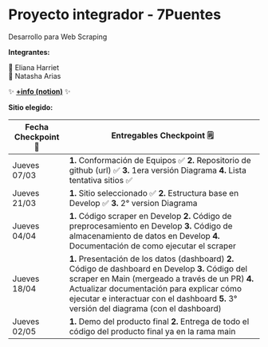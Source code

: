 # Proyecto integrador - 7Puentes
Desarrollo para Web Scraping 

**Integrantes:**  

🌸 Eliana Harriet  
🌸 Natasha Arias

✨ **[+info (notion)](https://eli-7p.notion.site/Scrapostres-c5d26104d26644f5aa64a0bb36188f82?pvs=4)** ✨
  
**Sitio elegido:**

| Fecha Checkpoint 📅 | Entregables Checkpoint 🗒️ | 
| -- | -- |
| Jueves 07/03 | **1.** Conformación de Equipos ✅ **2.** Repositorio de github (url) ✅ **3.** 1era versión Diagrama **4.** Lista tentativa sitios ✅ |
| Jueves 21/03 | **1.** Sitio seleccionado ✅ **2.** Estructura base en Develop ✅ **3.** 2° version Diagrama |
| Jueves 04/04 | **1.** Código scraper en Develop **2.** Código de preprocesamiento en Develop **3.** Código de almacenamiento de datos en Develop **4.** Documentación de como ejecutar el scraper |
| Jueves 18/04 | **1.** Presentación de los datos (dashboard) **2.** Código de dashboard en Develop **3.** Código del scraper en Main (mergeado a través de un PR) **4.** Actualizar documentación para explicar cómo ejecutar e interactuar con el dashboard **5.** 3° versión del diagrama (con el dashboard) |
| Jueves 02/05 | **1.** Demo del producto final **2.** Entrega de todo el código del producto final ya en la rama main |
